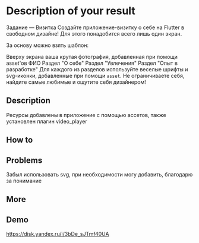 # Description of your result

Задание — Визитка
Создайте приложение-визитку о себе на Flutter в свободном дизайне! Для этого понадобится всего лишь один экран.

За основу можно взять шаблон:

Вверху экрана ваша крутая фотография, добавленная при помощи asset'ов
ФИО
Раздел "О себе"
Раздел "Увлечения"
Раздел "Опыт в разработке"
Для каждого из разделов используйте веселые шрифты и svg-иконки, добавленные при помощи `asset`. Не ограничиваете себя, найдите самые любимые и ощутите себя дизайнером!


## Description

Ресурсы добавлены в приложение с помощью ассетов, также установлен плагин video_player
## How to

## Problems
Забыл использовать svg, при необходимости могу добавить, благодарю за понимание
## More

## Demo

https://disk.yandex.ru/i/3bDe_sJTmf40UA